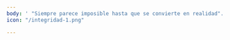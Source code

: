 ```yaml
---
body: ' "Siempre parece imposible hasta que se convierte en realidad". Nelson Mandela'
icon: "/integridad-1.png"

---
```

